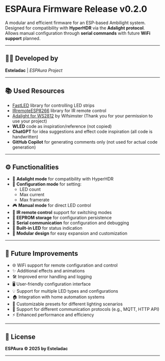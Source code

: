 # ESPAura Firmware Release v0.2.0

A modular and efficient firmware for an ESP-based Ambilight system.  
Designed for compatibility with **HyperHDR** via the **Adalight protocol**.  
Allows manual configuration through **serial commands** with future **WiFi support** planned.

---

## 👨‍💻 Developed by

**Esteladac** | *ESPAura Project*

---

## 📚 Used Resources

- [FastLED](https://github.com/FastLED/FastLED) library for controlling LED strips  
- [IRremoteESP8266](https://github.com/crankyoldgit/IRremoteESP8266) library for IR remote control  
- [Adalight for WS2812](https://github.com/Wifsimster/adalight_ws2812) by Wifsimster (Thank you for your permission to use your project)
- **WLED** code as inspiration/reference (not copied)  
- **ChatGPT** for idea suggestions and effect code inspiration (all code is handwritten)  
- **GitHub Copilot** for generating comments only (not used for actual code generation)  

---

## ⚙️ Functionalities

- 🎇 **Adalight mode** for compatibility with HyperHDR  
- 🔧 **Configuration mode** for setting:
  - LED count
  - Max current
  - Max framerate  
- 🎮 **Manual mode** for direct LED control  
- 📡 **IR remote control** support for switching modes  
- 💾 **EEPROM storage** for configuration persistence  
- 🧪 **Serial communication** for configuration and debugging  
- 🔴 **Built-in LED** for status indication  
- 🧩 **Modular design** for easy expansion and customization  

---

## 🚀 Future Improvements

- 🌐 WiFi support for remote configuration and control  
- ✨ Additional effects and animations  
- 🛠️ Improved error handling and logging  
- 🖥️ User-friendly configuration interface  
- 💡 Support for multiple LED types and configurations  
- 🏠 Integration with home automation systems  
- 🎨 Customizable presets for different lighting scenarios  
- 🔗 Support for different communication protocols (e.g., MQTT, HTTP API)  
- ⚡ Enhanced performance and efficiency  

---

## 📄 License

**ESPAura © 2025 by Esteladac**  

---

